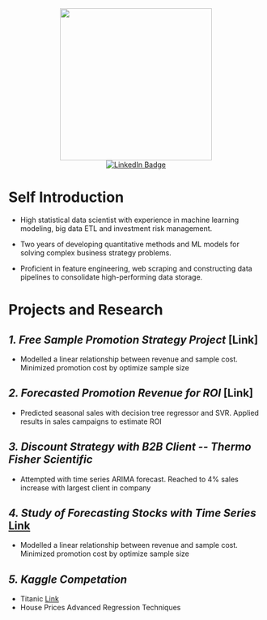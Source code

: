   
<div id="header" align="center">
  <img src="https://media.giphy.com/media/dyzew7Py7bnW9DiJJj/giphy.gif" width="300"/>
</div>

<div id="badges" align="center">
  <a href="https://www.linkedin.com/in/yuanzhidong/">
    <img src="https://img.shields.io/badge/LinkedIn-blue?style=for-the-badge&logo=linkedin&logoColor=white" alt="LinkedIn Badge"/>
  </a>
</div>



# Self Introduction
* High statistical data scientist with experience in machine learning modeling, big data ETL and investment risk management. 

* Two years of developing quantitative methods and ML models for solving complex business strategy problems. 

* Proficient in feature engineering, web scraping and constructing data pipelines to consolidate high-performing data storage.

# Projects and Research

## *1. Free Sample Promotion Strategy Project* [Link]
 - Modelled a linear relationship between revenue and sample cost. Minimized promotion cost by optimize sample size


## *2. Forecasted Promotion Revenue for ROI* [Link]
 - Predicted seasonal sales with decision tree regressor and SVR. Applied results in sales campaigns to estimate ROI

## *3. Discount Strategy with B2B Client -- Thermo Fisher Scientific*
 - Attempted with time series ARIMA forecast. Reached to 4% sales increase with largest client in company


## *4. Study of Forecasting Stocks with Time Series* [Link](https://github.com/dddyyyzzz12345/darren_dong.github.io/tree/main/Stock_TimeSeries)
 - Modelled a linear relationship between revenue and sample cost. Minimized promotion cost by optimize sample size


## *5. Kaggle Competation*
 - Titanic [Link](https://github.com/dddyyyzzz12345/darren_dong.github.io/tree/main/Titanic)
 - House Prices Advanced Regression Techniques





